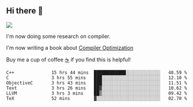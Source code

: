 


<!--
**liusy58/liusy58** is a ✨ _special_ ✨ repository because its `README.md` (this file) appears on your GitHub profile.

Here are some ideas to get you started:

- 🔭 I’m currently working on ...
- 🌱 I’m currently learning ...
- 👯 I’m looking to collaborate on ...
- 🤔 I’m looking for help with ...
- 💬 Ask me about ...
- 📫 How to reach me: ...
- 😄 Pronouns: ...
- ⚡ Fun fact: ...
-->
<!--
![](https://komarev.com/ghpvc/?username=liusy58&color=brightgreen&label=PROFILE+VIEWS)




- 🔭 I’m currently working on my .
- 📫 How to reach me:plz contact me by [email](liusy58@,ail2.sysu.edu.cn) or WeChat(LIUSIYU_58)
- 🏫 I'm an undergraduate in Sun-Yat-sen University majoring in the computer science. Expected to graduate in Spring 2021.
- 👯 I'm now interested in System such as OS, Compiler and Database. 
- 🤔 I’m looking for help with Database System.
-->

## Hi there 👋
![](https://komarev.com/ghpvc/?username=liusy58&color=brightgreen&label=PROFILE+VIEWS)



I'm now doing some research on compiler.

I'm now writing a book about [Compiler Optimization](https://github.com/liusy58/CompilerNotes) 

Buy me a cup of coffee [☕️](https://user-images.githubusercontent.com/45984215/202376581-4837a283-4812-4063-82bc-cc9c3101d3a5.jpg) if you find this is helpful!


 <!--START_SECTION:waka-->

```text
C++              15 hrs 44 mins  ████████████░░░░░░░░░░░░░   48.59 %
C                3 hrs 55 mins   ███░░░░░░░░░░░░░░░░░░░░░░   12.10 %
ObjectiveC       3 hrs 43 mins   ███░░░░░░░░░░░░░░░░░░░░░░   11.51 %
Text             3 hrs 26 mins   ██▓░░░░░░░░░░░░░░░░░░░░░░   10.62 %
LLVM             3 hrs 3 mins    ██▒░░░░░░░░░░░░░░░░░░░░░░   09.42 %
TeX              52 mins         ▓░░░░░░░░░░░░░░░░░░░░░░░░   02.70 %
```

<!--END_SECTION:waka-->
